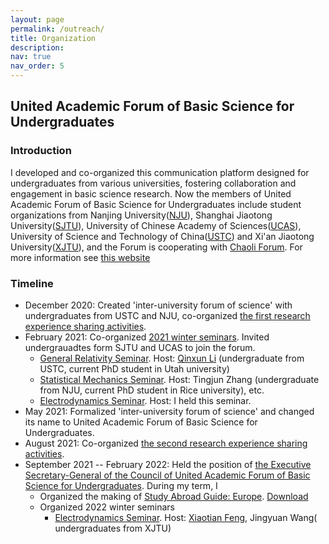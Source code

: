 ```yaml
---
layout: page
permalink: /outreach/
title: Organization
description: 
nav: true
nav_order: 5
---
```


## United Academic Forum of Basic Science for Undergraduates
### Introduction
I developed and co-organized this communication platform designed for undergraduates from various universities, fostering collaboration and engagement in basic science research. Now the members of United Academic Forum of Basic Science for Undergraduates include student organizations from Nanjing University([NJU](https://www.nju.edu.cn/en/)), Shanghai Jiaotong University([SJTU](https://en.sjtu.edu.cn/)), University of Chinese Academy of Sciences([UCAS](https://english.ucas.ac.cn/)), University of Science and Technology of China([USTC](https://en.ustc.edu.cn/)) and Xi'an Jiaotong University([XJTU](http://en.xjtu.edu.cn/)), and the Forum is cooperating with [Chaoli Forum](https://chaoli.club/). For more information see [this website](https://chaoli.club/index.php/conversations/inter-uni-forum)
### Timeline
- December 2020: Created 'inter-university forum of science' with undergraduates from USTC and NJU, co-organized [the first research experience sharing activities](https://chaoli.club/index.php/5917).
- February 2021: Co-organized [2021 winter seminars](https://chaoli.club/index.php/6119). Invited undergrauadtes form SJTU and UCAS to join the forum.
	- [General Relativity Seminar](https://chaoli.club/index.php/6128). Host: [Qinxun Li](https://qxli2333.github.io/) (undergraduate from USTC, current PhD student in Utah university)
	- [Statistical Mechanics Seminar](https://chaoli.club/index.php/6131). Host: Tingjun Zhang (undergraduate from NJU, current PhD student in Rice university), etc.
	- [Electrodynamics Seminar](https://chaoli.club/index.php/6120). Host: I held this seminar.
- May 2021: Formalized 'inter-university forum of science' and changed its name to United Academic Forum of Basic Science for Undergraduates.
- August 2021: Co-organized [the second research experience sharing activities](https://chaoli.club/index.php/6577).
- September 2021 -- February 2022: Held the position of [the Executive Secretary-General of the Council of United Academic Forum of Basic Science for Undergraduates](https://chaoli.club/index.php/6830). During my term, I
	- Organized the making of [Study Abroad Guide: Europe](https://chaoli.club/index.php/6978). [Download](https://Arendelle-ftl.github.io/assets/pdf/Study-Abroad-Guide-Europe.pdf)
	- Organized 2022 winter seminars
		- [Electrodynamics Seminar](https://chaoli.club/index.php/7053). Host: [Xiaotian Feng](https://windsky.tech/), Jingyuan Wang( undergraduates from XJTU)
